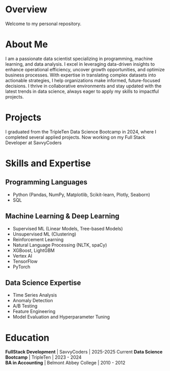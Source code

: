 # Overview
Welcome to my personal repository.

# About Me
I am a passionate data scientist specializing in programming, machine learning, and data analysis. I excel in leveraging data-driven insights to enhance operational efficiency, uncover growth opportunities, and optimize business processes. With expertise in translating complex datasets into actionable strategies, I help organizations make informed, future-focused decisions. I thrive in collaborative environments and stay updated with the latest trends in data science, always eager to apply my skills to impactful projects.

# Projects
I graduated from the TripleTen Data Science Bootcamp in 2024, where I completed several applied projects. Now working on my Full Stack Developer at SavvyCoders

# Skills and Expertise

## Programming Languages
- Python (Pandas, NumPy, Matplotlib, Scikit-learn, Plotly, Seaborn)
- SQL

## Machine Learning & Deep Learning
- Supervised ML (Linear Models, Tree-based Models)
- Unsupervised ML (Clustering)
- Reinforcement Learning
- Natural Language Processing (NLTK, spaCy)
- XGBoost, LightGBM
- Vertex AI
- TensorFlow
- PyTorch

## Data Science Expertise
- Time Series Analysis
- Anomaly Detection
- A/B Testing
- Feature Engineering
- Model Evaluation and Hyperparameter Tuning

# Education
**FullStack Development** | SavvyCoders | 2025-2025 Current
**Data Science Bootcamp** | TripleTen | 2023 - 2024  
**BA in Accounting** | Belmont Abbey College | 2010 - 2012

